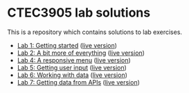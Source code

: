 # CTEC3905 lab solutions

This is a repository which contains solutions to lab exercises.

- [Lab 1: Getting started](lab-01)
([live version](https://ctec3905-2022.github.io/lab-solutions/lab-01/))
- [Lab 2: A bit more of everything](lab-02)
([live version](https://ctec3905-2022.github.io/lab-solutions/lab-02/))
- [Lab 4: A responsive menu](lab-04)
([live version](https://ctec3905-2022.github.io/lab-solutions/lab-04/))
- [Lab 5: Getting user input](lab-05)
([live version](https://ctec3905-2022.github.io/lab-solutions/lab-05/))
- [Lab 6: Working with data](lab-06)
([live version](https://ctec3905-2022.github.io/lab-solutions/lab-06/))
- [Lab 7: Getting data from APIs](lab-07)
([live version](https://ctec3905-2022.github.io/lab-solutions/lab-07/))
